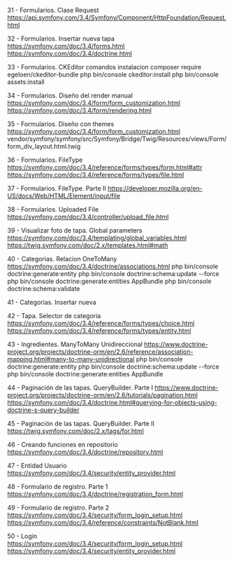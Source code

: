 31 - Formularios. Clase Request
  https://api.symfony.com/3.4/Symfony/Component/HttpFoundation/Request.html

32 - Formularios. Insertar nueva tapa
  https://symfony.com/doc/3.4/forms.html
  https://symfony.com/doc/3.4/doctrine.html

33 - Formularios. CKEditor 
   comandos instalacion
      composer require egeloen/ckeditor-bundle
      php bin/console ckeditor:install
      php bin/console assets:install

34 - Formularios. Diseño del render manual
  https://symfony.com/doc/3.4/form/form_customization.html
  https://symfony.com/doc/3.4/form/rendering.html

35 - Formularios. Diseño con themes
  https://symfony.com/doc/3.4/form/form_customization.html
  vendor/symfony/symfony/src/Symfony/Bridge/Twig/Resources/views/Form/form_div_layout.html.twig

36 - Formularios. FileType
    https://symfony.com/doc/3.4/reference/forms/types/form.html#attr
    https://symfony.com/doc/3.4/reference/forms/types/file.html

37 - Formularios. FileType. Parte II
    https://developer.mozilla.org/en-US/docs/Web/HTML/Element/input/file    

38 - Formularios. Uploaded File
    https://symfony.com/doc/3.4/controller/upload_file.html

39 - Visualizar foto de tapa. Global parameters
    https://symfony.com/doc/3.4/templating/global_variables.html
    https://twig.symfony.com/doc/2.x/templates.html#math

40 - Categorias. Relacion OneToMany
    https://symfony.com/doc/3.4/doctrine/associations.html
      php bin/console doctrine:generate:entity
      php bin/console doctrine:schema:update --force
      php bin/console doctrine:generate:entities AppBundle
      php bin/console doctrine:schema:validate

41 - Categorias. Insertar nueva

42 - Tapa. Selector de categoria
    https://symfony.com/doc/3.4/reference/forms/types/choice.html
    https://symfony.com/doc/3.4/reference/forms/types/entity.html

43 - Ingredientes. ManyToMany Unidireccional
    https://www.doctrine-project.org/projects/doctrine-orm/en/2.6/reference/association-mapping.html#many-to-many-unidirectional
    php bin/console doctrine:generate:entity
    php bin/console doctrine:schema:update --force
    php bin/console doctrine:generate:entities AppBundle

44 - Paginación de las tapas. QueryBuilder. Parte I
    https://www.doctrine-project.org/projects/doctrine-orm/en/2.6/tutorials/pagination.html
    https://symfony.com/doc/3.4/doctrine.html#querying-for-objects-using-doctrine-s-query-builder

45 - Paginación de las tapas. QueryBuilder. Parte II
    https://twig.symfony.com/doc/2.x/tags/for.html    

46 - Creando funciones en repositorio
    https://symfony.com/doc/3.4/doctrine/repository.html

47 - Entidad Usuario
  https://symfony.com/doc/3.4/security/entity_provider.html    

48 - Formulario de registro. Parte 1
  https://symfony.com/doc/3.4/doctrine/registration_form.html

49 - Formulario de registro. Parte 2
  https://symfony.com/doc/3.4/security/form_login_setup.html
  https://symfony.com/doc/3.4/reference/constraints/NotBlank.html

50 - Login  
  https://symfony.com/doc/3.4/security/form_login_setup.html
  https://symfony.com/doc/3.4/security/entity_provider.html